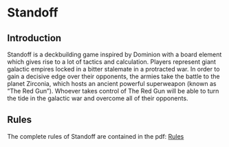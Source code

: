 # Standoff

## Introduction

Standoff is a deckbuilding game inspired by Dominion with a board element which gives rise to a lot of tactics and calculation. Players represent giant galactic empires locked in a bitter stalemate in a protracted war. In order to gain a decisive edge over their opponents, the armies take the battle to the planet Zirconia, which hosts an ancient powerful superweapon (known as “The Red Gun”). Whoever takes control of The Red Gun will be able to turn the tide in the galactic war and overcome all of their opponents. 

## Rules
The complete rules of Standoff are contained in the pdf: [Rules](https://github.com/diningeachox/Standoff/files/1425436/Standoff.Rule.Book.pdf)
